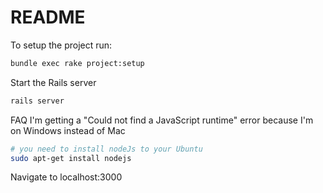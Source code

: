 # README

To setup the project run:
```bash
bundle exec rake project:setup
```

Start the Rails server
```bash
rails server
```

FAQ
I'm getting a "Could not find a JavaScript runtime" error because I'm on Windows instead of Mac
```bash
# you need to install nodeJs to your Ubuntu
sudo apt-get install nodejs
```

Navigate to <a>localhost:3000</a>